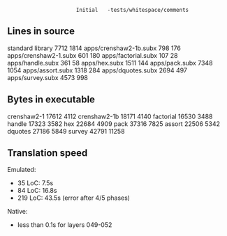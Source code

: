                           Initial   -tests/whitespace/comments
## Lines in source
standard library           7712     1814
apps/crenshaw2-1b.subx      798      176
apps/crenshaw2-1.subx       601      180
apps/factorial.subx         107       28
apps/handle.subx            361       58
apps/hex.subx              1511      144
apps/pack.subx             7348     1054
apps/assort.subx           1318      284
apps/dquotes.subx          2694      497
apps/survey.subx           4573      998

## Bytes in executable
crenshaw2-1               17612     4112
crenshaw2-1b              18171     4140
factorial                 16530     3488
handle                    17323     3582
hex                       22684     4909
pack                      37316     7825
assort                    22506     5342
dquotes                   27186     5849
survey                    42791    11258

## Translation speed

Emulated:
  - 35 LoC: 7.5s
  - 84 LoC: 16.8s
  - 219 LoC: 43.5s (error after 4/5 phases)

Native:
  - less than 0.1s for layers 049-052
